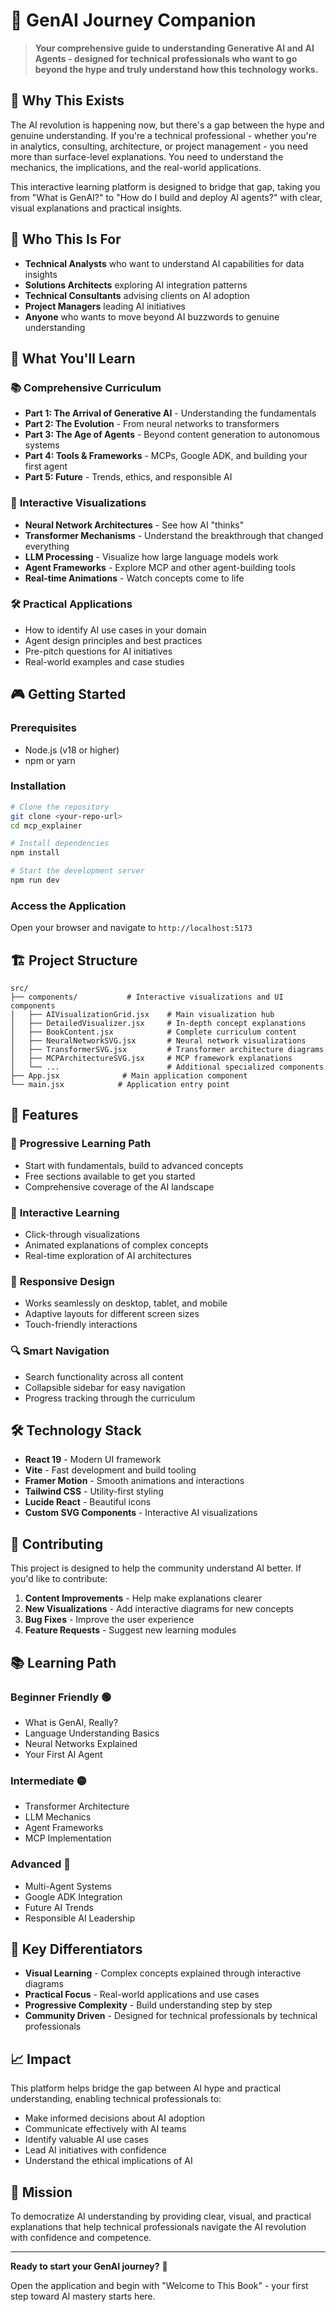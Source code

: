 # 🤖 GenAI Journey Companion

> **Your comprehensive guide to understanding Generative AI and AI Agents - designed for technical professionals who want to go beyond the hype and truly understand how this technology works.**

## 🌟 Why This Exists

The AI revolution is happening now, but there's a gap between the hype and genuine understanding. If you're a technical professional - whether you're in analytics, consulting, architecture, or project management - you need more than surface-level explanations. You need to understand the mechanics, the implications, and the real-world applications.

This interactive learning platform is designed to bridge that gap, taking you from "What is GenAI?" to "How do I build and deploy AI agents?" with clear, visual explanations and practical insights.

## 🎯 Who This Is For

- **Technical Analysts** who want to understand AI capabilities for data insights
- **Solutions Architects** exploring AI integration patterns
- **Technical Consultants** advising clients on AI adoption
- **Project Managers** leading AI initiatives
- **Anyone** who wants to move beyond AI buzzwords to genuine understanding

## 🚀 What You'll Learn

### 📚 **Comprehensive Curriculum**
- **Part 1: The Arrival of Generative AI** - Understanding the fundamentals
- **Part 2: The Evolution** - From neural networks to transformers
- **Part 3: The Age of Agents** - Beyond content generation to autonomous systems
- **Part 4: Tools & Frameworks** - MCPs, Google ADK, and building your first agent
- **Part 5: Future** - Trends, ethics, and responsible AI

### 🎨 **Interactive Visualizations**
- **Neural Network Architectures** - See how AI "thinks"
- **Transformer Mechanisms** - Understand the breakthrough that changed everything
- **LLM Processing** - Visualize how large language models work
- **Agent Frameworks** - Explore MCP and other agent-building tools
- **Real-time Animations** - Watch concepts come to life

### 🛠️ **Practical Applications**
- How to identify AI use cases in your domain
- Agent design principles and best practices
- Pre-pitch questions for AI initiatives
- Real-world examples and case studies

## 🎮 Getting Started

### Prerequisites
- Node.js (v18 or higher)
- npm or yarn

### Installation
```bash
# Clone the repository
git clone <your-repo-url>
cd mcp_explainer

# Install dependencies
npm install

# Start the development server
npm run dev
```

### Access the Application
Open your browser and navigate to `http://localhost:5173`

## 🏗️ Project Structure

```
src/
├── components/           # Interactive visualizations and UI components
│   ├── AIVisualizationGrid.jsx    # Main visualization hub
│   ├── DetailedVisualizer.jsx     # In-depth concept explanations
│   ├── BookContent.jsx            # Complete curriculum content
│   ├── NeuralNetworkSVG.jsx       # Neural network visualizations
│   ├── TransformerSVG.jsx         # Transformer architecture diagrams
│   ├── MCPArchitectureSVG.jsx     # MCP framework explanations
│   └── ...                        # Additional specialized components
├── App.jsx              # Main application component
└── main.jsx            # Application entry point
```

## 🎨 Features

### 📖 **Progressive Learning Path**
- Start with fundamentals, build to advanced concepts
- Free sections available to get you started
- Comprehensive coverage of the AI landscape

### 🎯 **Interactive Learning**
- Click-through visualizations
- Animated explanations of complex concepts
- Real-time exploration of AI architectures

### 📱 **Responsive Design**
- Works seamlessly on desktop, tablet, and mobile
- Adaptive layouts for different screen sizes
- Touch-friendly interactions

### 🔍 **Smart Navigation**
- Search functionality across all content
- Collapsible sidebar for easy navigation
- Progress tracking through the curriculum

## 🛠️ Technology Stack

- **React 19** - Modern UI framework
- **Vite** - Fast development and build tooling
- **Framer Motion** - Smooth animations and interactions
- **Tailwind CSS** - Utility-first styling
- **Lucide React** - Beautiful icons
- **Custom SVG Components** - Interactive AI visualizations

## 🤝 Contributing

This project is designed to help the community understand AI better. If you'd like to contribute:

1. **Content Improvements** - Help make explanations clearer
2. **New Visualizations** - Add interactive diagrams for new concepts
3. **Bug Fixes** - Improve the user experience
4. **Feature Requests** - Suggest new learning modules

## 📚 Learning Path

### **Beginner Friendly** 🟢
- What is GenAI, Really?
- Language Understanding Basics
- Neural Networks Explained
- Your First AI Agent

### **Intermediate** 🟡
- Transformer Architecture
- LLM Mechanics
- Agent Frameworks
- MCP Implementation

### **Advanced** 🔴
- Multi-Agent Systems
- Google ADK Integration
- Future AI Trends
- Responsible AI Leadership

## 🌟 Key Differentiators

- **Visual Learning** - Complex concepts explained through interactive diagrams
- **Practical Focus** - Real-world applications and use cases
- **Progressive Complexity** - Build understanding step by step
- **Community Driven** - Designed for technical professionals by technical professionals

## 📈 Impact

This platform helps bridge the gap between AI hype and practical understanding, enabling technical professionals to:

- Make informed decisions about AI adoption
- Communicate effectively with AI teams
- Identify valuable AI use cases
- Lead AI initiatives with confidence
- Understand the ethical implications of AI

## 🎯 Mission

To democratize AI understanding by providing clear, visual, and practical explanations that help technical professionals navigate the AI revolution with confidence and competence.

---

**Ready to start your GenAI journey?** 🚀

Open the application and begin with "Welcome to This Book" - your first step toward AI mastery starts here.
